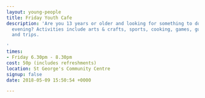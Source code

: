 ```yaml
---
layout: young-people
title: Friday Youth Cafe
description: 'Are you 13 years or older and looking for something to do on a Friday
  evening? Activities include arts & crafts, sports, cooking, games, guest speakers
  and trips.

'
times:
- Friday 6.30pm - 8.30pm
cost: 50p (includes refreshments)
location: St George's Community Centre
signup: false
date: 2018-05-09 15:50:54 +0000

---
```

